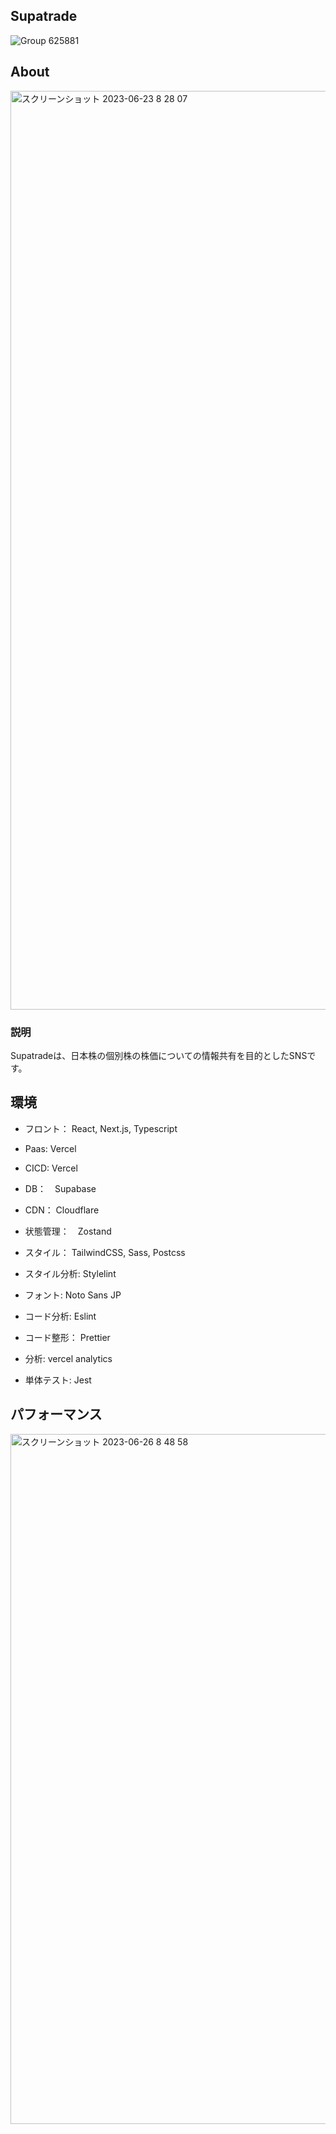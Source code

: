 ## Supatrade
![Group 625881](https://github.com/kuroro-31/Supatrade/assets/34049491/ce2d4f41-682e-47f8-bf58-cefb8fc95c11)

## About
<img width="1470" alt="スクリーンショット 2023-06-23 8 28 07" src="https://github.com/kuroro-31/Supatrade/assets/34049491/7763b689-e9a4-4933-a017-897accb28b6c">

### 説明
Supatradeは、日本株の個別株の株価についての情報共有を目的としたSNSです。

## 環境
- フロント： 
React, Next.js, Typescript
- Paas: Vercel
- CICD: Vercel
- DB：　Supabase
- CDN： Cloudflare
- 状態管理：　Zostand
- スタイル： TailwindCSS, Sass, Postcss
- スタイル分析: Stylelint
- フォント: Noto Sans JP
- コード分析: Eslint
- コード整形： Prettier

- 分析: vercel analytics
- 単体テスト: Jest

## パフォーマンス
<img width="1104" alt="スクリーンショット 2023-06-26 8 48 58" src="https://github.com/kuroro-31/Supatrade/assets/34049491/5e31f060-d076-49e6-ad97-cb5b8ad1ba24">
